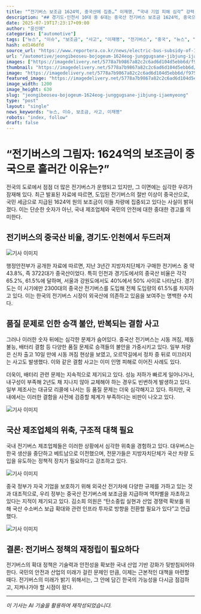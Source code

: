 ```yaml
---
title: "“전기버스 보조금 1624억, 중국산에 집중…” 이재명, “국내 기업 피해 심각” 강력 경고"
description: "## 경기도·인천서 10대 중 6대는 중국산 전기버스 보조금 1624억, 중국으로 흘러 잇따른 고장·사고에 승객 불안 커져 ..."
date: 2025-07-19T17:23:17+09:00
author: "윤신애"
categories: ["automotive"]
tags: ["뉴스", "이슈", "보조금", "사고", "이재명", "전기버스", "중국", "뉴스", "이슈"]
hash: ed146dfd
source_url: "https://www.reportera.co.kr/news/electric-bus-subsidy-of-162-4-billion-won-to-china/"
url: "/automotive/jeongibeoseu-bojogeum-1624eog-junggugsane-jibjung-ijaemyeong/"
images: ["https://imagedelivery.net/5778a7b9867a82c2c6ad6d104d5ebb6d/f9758d55-3848-431c-6684-de3465ed3b00", "https://imagedelivery.net/5778a7b9867a82c2c6ad6d104d5ebb6d/67e9b53c-5250-4d7a-892d-5dfa1817a200", "https://imagedelivery.net/5778a7b9867a82c2c6ad6d104d5ebb6d/de6fe99b-a6d6-494b-8c82-5a462894de00", "https://imagedelivery.net/5778a7b9867a82c2c6ad6d104d5ebb6d/42361330-cfae-42d6-4554-1e47ec471200"]
thumbnail: "https://imagedelivery.net/5778a7b9867a82c2c6ad6d104d5ebb6d/f9758d55-3848-431c-6684-de3465ed3b00"
image: "https://imagedelivery.net/5778a7b9867a82c2c6ad6d104d5ebb6d/f9758d55-3848-431c-6684-de3465ed3b00"
featured_image: "https://imagedelivery.net/5778a7b9867a82c2c6ad6d104d5ebb6d/f9758d55-3848-431c-6684-de3465ed3b00"
image_width: 1200
image_height: 630
slug: "jeongibeoseu-bojogeum-1624eog-junggugsane-jibjung-ijaemyeong"
type: "post"
layout: "single"
news_keywords: "뉴스, 이슈, 보조금, 사고, 이재명"
robots: "index, follow"
draft: false
---
```


# “전기버스의 그림자: 1624억의 보조금이 중국으로 흘러간 이유는?”

전국의 도로에서 점점 더 많은 전기버스가 운행되고 있지만, 그 이면에는 심각한 우려가 잠재해 있다. 최근 발표된 자료에 따르면, 도입된 전기버스의 절반 이상이 중국산으로, 국민 세금으로 지급된 1624억 원의 보조금이 이들 차량에 집중되고 있다는 사실이 밝혀졌다. 이는 단순한 숫자가 아닌, 국내 제조업체와 국민의 안전에 대한 중대한 경고를 의미한다.

## 전기버스의 중국산 비율, 경기도·인천에서 두드러져


![기사 이미지](https://imagedelivery.net/5778a7b9867a82c2c6ad6d104d5ebb6d/67e9b53c-5250-4d7a-892d-5dfa1817a200)


행정안전부가 공개한 자료에 따르면, 지난 3년간 지방자치단체가 구매한 전기버스 중 약 43.8%, 즉 3722대가 중국산이었다. 특히 인천과 경기도에서의 중국산 비율은 각각 65.2%, 61.5%에 달하며, 서울과 강원도에서도 40%에서 50% 사이로 나타났다. 경기도는 이 시기에만 2300대의 중국산 전기버스를 도입해 전체 도입량의 61.5%를 차지하고 있다. 이는 한국의 전기버스 시장이 외국산에 의존하고 있음을 보여주는 명백한 수치다.

## 품질 문제로 인한 승객 불안, 반복되는 결함 사고

그러나 이러한 숫자 뒤에는 심각한 문제가 숨어있다. 중국산 전기버스는 시동 꺼짐, 제동 불능, 배터리 결함 등 다양한 품질 문제로 승객들의 불안을 가중시키고 있다. 일부 차량은 신차 출고 10일 만에 시동 꺼짐 현상을 보였고, 오르막길에서 정차 중 뒤로 미끄러지는 사고도 발생했다. 이와 같은 결함 사고는 이미 인명 피해로 이어진 사례도 있다.

더욱이, 배터리 관련 문제는 지속적으로 제기되고 있다. 성능 저하가 빠르게 일어나거나, 내구성이 부족해 2년도 채 지나지 않아 교체해야 하는 경우도 빈번하게 발생하고 있다. 일부 제조사는 대규모 리콜에 나서는 등 품질 문제는 더욱 심각해지고 있다. 하지만, 국내에서는 이러한 결함을 사전에 검증할 체계가 부족하다는 비판이 나오고 있다.


![기사 이미지](https://imagedelivery.net/5778a7b9867a82c2c6ad6d104d5ebb6d/42361330-cfae-42d6-4554-1e47ec471200)


## 국산 제조업체의 위축, 구조적 대책 필요

국내 전기버스 제조업체들은 이러한 상황에서 심각한 위축을 경험하고 있다. 대우버스는 한국 생산을 중단하고 베트남으로 이전했으며, 전문가들은 지방자치단체가 국산 차량 도입을 유도하는 정책적 장치가 필요하다고 강조하고 있다. 


![기사 이미지](https://imagedelivery.net/5778a7b9867a82c2c6ad6d104d5ebb6d/f9758d55-3848-431c-6684-de3465ed3b00)


중국 정부가 자국 기업을 보호하기 위해 외국산 전기차에 다양한 규제를 가하고 있는 것과 대조적으로, 우리 정부는 중국산 전기버스에 보조금을 지급하며 역차별을 자초하고 있다는 지적이 제기되고 있다. 김소희 의원은 “탄소중립 실현과 산업 경쟁력 확보를 위해 국산 수소버스 보급 확대와 관련 인프라 투자로 방향을 전환할 필요가 있다”고 언급했다.


![기사 이미지](https://imagedelivery.net/5778a7b9867a82c2c6ad6d104d5ebb6d/de6fe99b-a6d6-494b-8c82-5a462894de00)


## 결론: 전기버스 정책의 재정립이 필요하다

전기버스의 확대 정책은 기술력과 안전성을 확보한 국내 산업 기반 강화가 뒷받침되어야 한다. 국민의 안전과 산업의 미래가 걸린 문제인 만큼, 이제는 근본적인 대책을 마련할 때다. 전기버스의 미래가 밝기 위해서는, 그 안에 담긴 한국의 가능성을 다시금 점검하고, 지켜나가야 할 시점이 왔다.

---
*이 기사는 AI 기술을 활용하여 재작성되었습니다.*

